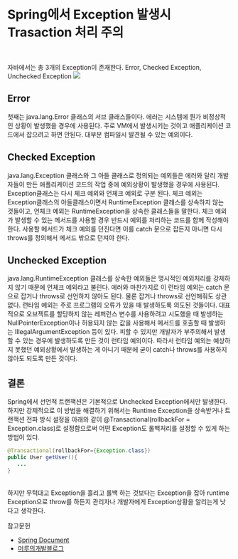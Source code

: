 # Spring에서 Exception 발생시 Trasaction 처리 주의
<br>

자바에서는 총 3개의  Exception이 존재한다. Error, Checked Exception, Unchecked Exception
![](https://i.imgur.com/Nc1vuAD.png)

## Error

첫째는 java.lang.Error 클래스의 서브 클래스들이다. 에러는 시스템에 뭔가 비정상적인 상황이 발생했을 경우에 사용된다. 주로 VM에서 발생시키는 것이고 애플리케이션 코드에서 잡으려고 하면 안된다. 대부분 컴파일시 발견될 수 있는 예외이다.

## Checked Exception

java.lang.Exception 클래스와 그 아들 클래스로 정의되는 예외들은 에러와 달리 개발자들이 만든 애플리케이션 코드의 작업 중에 예외상황이 발생했을 경우에 사용된다.
Exception클래스는 다시 체크 예외와 언체크 예외로 구분 된다. 체크 예외는 Exception클래스의 아들클래스이면서 RuntimeException 클래스를 상속하지 않는 것들이고, 언체크 예외는 RuntimeException을 상속한 클래스들을 말한다.
체크 예외가 발생할 수 있는 메서드를 사용할 경우 반드시 예외를 처리하는 코드를 함께 작성해야 한다. 사용할 메서드가 체크 예외를 던진다면 이를 catch 문으로 잡든지 아니면 다시 throws를 정의해서 메서드 밖으로 던져야 한다.

## Unchecked Exception

java.lang.RuntimeException 클래스를 상속한 예외들은 명시적인 예외처리를 강제하지 않기 때문에 언체크 예외라고 불린다. 에러와 마찬가지로 이 런타임 예외는 catch 문으로 잡거나 throws로 선언하지 않아도 된다. 물론 잡거나 throws로 선언해줘도 상관없다.
런타임 예외는 주로 프로그램의 오류가 있을 때 발생하도록 의도된 것들이다. 대표적으로 오브젝트를 할당하지 않는 레퍼런스 변수를 사용하려고 시도했을 때 발생하는 NullPointerException이나 허용되지 않는 값을 사용해서 메서드를 호출할 때 발생하는 IllegalArgumentException 등이 있다. 피할 수 있지만 개발자가 부주의해서 발생할 수 있는 경우에 발생하도록 만든 것이 런타임 예외이다. 따라서 런타임 예외는 예상하지 못했던 예외상황에서 발생하는 게 아니기 때문에 굳이 catch나 throws를 사용하지 않아도 되도록 만든 것이다.

## 결론

Spring에서 선언적 트랜잭션은 기본적으로 Unchecked Exception에서만 발생한다. 하지만 강제적으로 이 방법을 해결하기 위해서는 Runtime Exception을 상속받거나 트랜잭션 전파 방식 설정을 아래와 같이 @Transactional(rollbackFor = Exception.class)로 설정함으로써 어떤 Exception도 롤백처리를 설정할 수 있게 하는 방법이 있다.

```java
@Transactional(rollbackFor={Exception.class})
public User getUser(){
   ...
}
```

<br>하지만 무턱대고 Exception을 흘리고 롤백 하는 것보다는 Exception을 잡아 runtime Exception으로 throw를 하든지 관리자나 개발자에게 Exception상황을 알리는게 낫다고 생각한다.


참고문헌<br>
* [Spring Document](https://docs.spring.io/spring/docs/2.5.x/reference/transaction.html#transaction-declarative)<br>
* [머루의개발블로그](http://aoruqjfu.fun25.co.kr/index.php/post/1542)<br>
